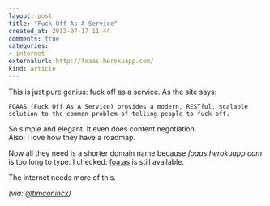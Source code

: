 ```yaml
---
layout: post
title: "Fuck Off As A Service"
created_at: 2013-07-17 11:44
comments: true
categories:
- internet
externalurl: http://foaas.herokuapp.com/
kind: article
---
```


This is just pure genius: fuck off as a service. As the site says:

	FOAAS (Fuck Off As A Service) provides a modern, RESTful, scalable solution to the common problem of telling people to fuck off.

So simple and elegant. It even does content negotiation.  
Also: I love how they have a roadmap.

Now all they need is a shorter domain name because *foaas.herokuapp.com* is too long to type. I checked: [foa.as](http://www.nic.as/) is still available.

The internet needs more of this.

_(via: [@timconincx](https://twitter.com/timconinx/status/357431395834011648))_
